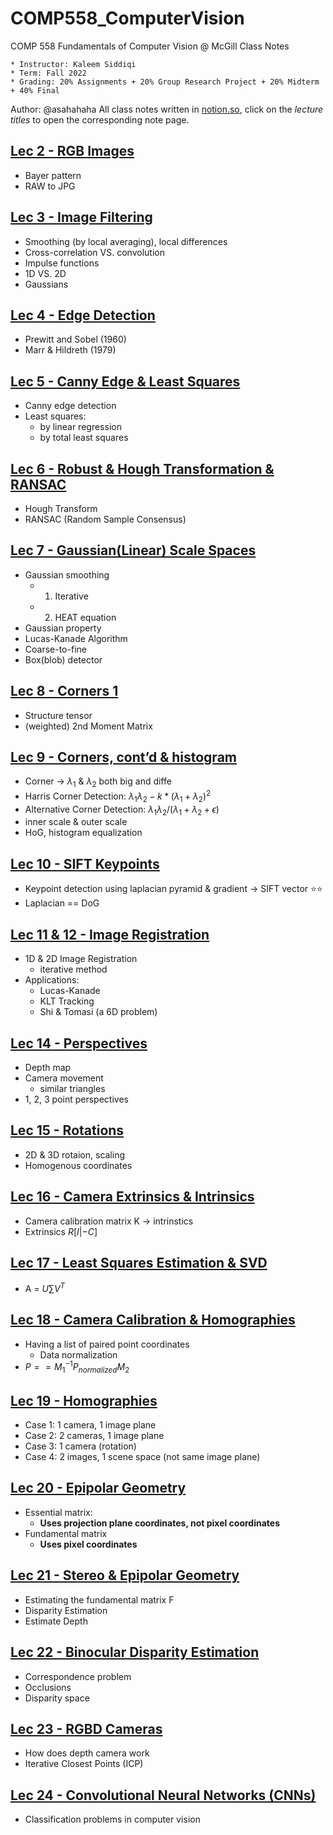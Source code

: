 # COMP558_ComputerVision
COMP 558 Fundamentals of Computer Vision @ McGill Class Notes
```
* Instructor: Kaleem Siddiqi
* Term: Fall 2022
* Grading: 20% Assignments + 20% Group Research Project + 20% Midterm + 40% Final
```

Author: @asahahaha
All class notes written in [notion.so](https://www.notion.so/), click on the *lecture titles* to open the corresponding note page.

## [Lec 2 - RGB Images](COMP558_Lec2)
* Bayer pattern
* RAW to JPG

## [Lec 3 - Image Filtering](COMP558_Lec3)
* Smoothing (by local averaging), local differences
* Cross-correlation VS. convolution
* Impulse functions
* 1D VS. 2D
* Gaussians

## [Lec 4 - Edge Detection](COMP558_Lec4)
* Prewitt and Sobel (1960)
* Marr & Hildreth (1979)

## [Lec 5 - Canny Edge & Least Squares](COMP558_Lec5)
* Canny edge detection
* Least squares:
    * by linear regression
    * by total least squares

## [Lec 6 - Robust & Hough Transformation & RANSAC](COMP558_Lec6)
* Hough Transform
* RANSAC (Random Sample Consensus)

## [Lec 7 - Gaussian(Linear) Scale Spaces](COMP558_Lec7)
* Gaussian smoothing
    * 1) Iterative
    * 2) HEAT equation
* Gaussian property
* Lucas-Kanade Algorithm
* Coarse-to-fine
* Box(blob) detector

## [Lec 8 - Corners 1](COMP558_Lec8)
* Structure tensor
* (weighted) 2nd Moment Matrix

## [Lec 9 - Corners, cont’d & histogram](COMP558_Lec9)
* Corner → $\lambda_1$ & $\lambda_2$ both big and diffe
* Harris Corner Detection: $\lambda_1\lambda_2-k*(\lambda_1+\lambda_2)^2$
* Alternative Corner Detection: $\lambda_1\lambda_2/(\lambda_1+\lambda_2+\epsilon)$
* inner scale & outer scale
* HoG, histogram equalization

## [Lec 10 - SIFT Keypoints](COMP558_Lec10)
* Keypoint detection using laplacian pyramid & gradient → SIFT vector ⭐️⭐️
* Laplacian == DoG

## [Lec 11 & 12 - Image Registration](COMP558_Lec11&12)
* 1D & 2D Image Registration
    * iterative method
* Applications:
    * Lucas-Kanade
    * KLT Tracking
    * Shi & Tomasi (a 6D problem)
   
## [Lec 14 - Perspectives](COMP558_Lec14)
* Depth map
* Camera movement
    * similar triangles
* 1, 2, 3 point perspectives

## [Lec 15 - Rotations](COMP558_Lec15)
* 2D & 3D rotaion, scaling
* Homogenous coordinates

## [Lec 16 - Camera Extrinsics & Intrinsics](COMP558_Lec16)
* Camera calibration matrix K → intrinstics
* Extrinsics $R[I|-C]$

## [Lec 17 - Least Squares Estimation & SVD](COMP558_Lec17)
* A = $U∑V^T$

## [Lec 18 - Camera Calibration & Homographies](COMP558_Lec18)
* Having a list of paired point coordinates
    * Data normalization
* $P==M_1^{-1}P_{normalized}M_2$

## [Lec 19 - Homographies](COMP558_Lec19)
* Case 1: 1 camera, 1 image plane
* Case 2: 2 cameras, 1 image plane
* Case 3: 1 camera (rotation)
* Case 4: 2 images, 1 scene space (not same image plane)

## [Lec 20 - Epipolar Geometry](COMP558_Lec20)
* Essential matrix:
    * **Uses projection plane coordinates, not pixel coordinates**
* Fundamental matrix
    * **Uses pixel coordinates**

## [Lec 21 - Stereo & Epipolar Geometry](COMP558_Lec21)
* Estimating the fundamental matrix F
* Disparity Estimation
* Estimate Depth

## [Lec 22 - Binocular Disparity Estimation](COMP558_Lec22)
* Correspondence problem
* Occlusions
* Disparity space

## [Lec 23 - RGBD Cameras](COMP558_Lec23)
* How does depth camera work
* Iterative Closest Points (ICP)

## [Lec 24 - Convolutional Neural Networks (CNNs)](COMP558_Lec24)
* Classification problems in computer vision
